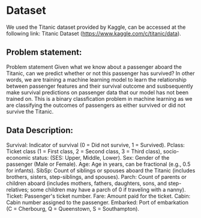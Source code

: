 # Dataset
We used the Titanic dataset provided by Kaggle, can be accessed at the following link: Titanic Dataset (https://www.kaggle.com/c/titanic/data).
## Problem statement:
Problem statement Given what we know about a passenger aboard the Titanic, can we predict whether or not this passenger has survived? In other words, we are training a machine learning model to learn the relationship between passenger features and their survival outcome and susbsequently make survival predictions on passenger data that our model has not been trained on. This is a binary classfication problem in machine learning as we are classifying the outcomes of passengers as either survived or did not survive the Titanic.
## Data Description:
Survival: Indicator of survival (0 = Did not survive, 1 = Survived). Pclass: Ticket class (1 = First class, 2 = Second class, 3 = Third class), socio-economic status: (SES: Upper, Middle, Lower). Sex: Gender of the passenger (Male or Female). Age: Age in years, can be fractional (e.g., 0.5 for infants). SibSp: Count of siblings or spouses aboard the Titanic (includes brothers, sisters, step-siblings, and spouses). Parch: Count of parents or children aboard (includes mothers, fathers, daughters, sons, and step-relatives; some children may have a parch of 0 if traveling with a nanny). Ticket: Passenger's ticket number. Fare: Amount paid for the ticket. Cabin: Cabin number assigned to the passenger. Embarked: Port of embarkation (C = Cherbourg, Q = Queenstown, S = Southampton).
